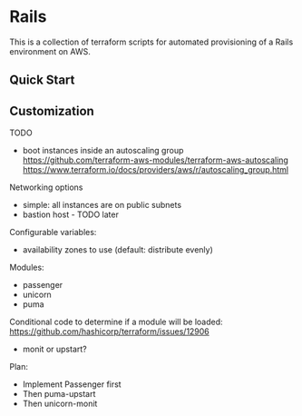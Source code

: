 # Rails

This is a collection of terraform scripts for automated provisioning of a Rails environment on AWS.

## Quick Start

## Customization

TODO
- boot instances inside an autoscaling group
https://github.com/terraform-aws-modules/terraform-aws-autoscaling
https://www.terraform.io/docs/providers/aws/r/autoscaling_group.html

Networking options
- simple: all instances are on public subnets
- bastion host - TODO later

Configurable variables:
- availability zones to use (default: distribute evenly)

Modules:
- passenger
- unicorn
- puma

Conditional code to determine if a module will be loaded:
https://github.com/hashicorp/terraform/issues/12906

- monit or upstart?

Plan:
- Implement Passenger first
- Then puma-upstart
- Then unicorn-monit
